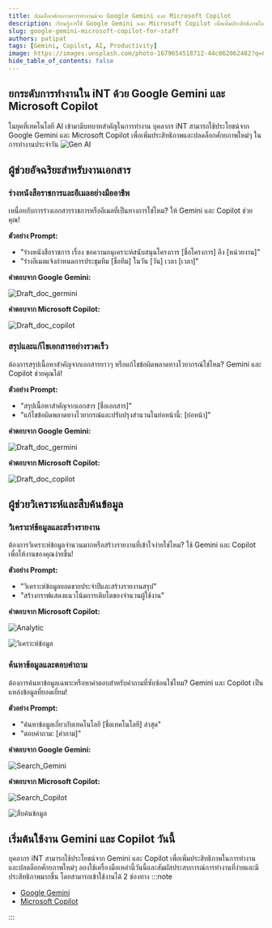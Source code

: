 ```yaml
---
title: ปลดล็อกศักยภาพการทำงานด้วย Google Gemini และ Microsoft Copilot
description: เรียนรู้การใช้ Google Gemini และ Microsoft Copilot เพื่อเพิ่มประสิทธิภาพในการทำงานด้านเอกสาร วิเคราะห์ข้อมูล และอื่นๆ
slug: google-gemini-microsoft-copilot-for-staff
authors: patipat
tags: [Gemini, Copilot, AI, Productivity]
image: https://images.unsplash.com/photo-1679654518712-44c062062482?q=80&w=2070&auto=format&fit=crop&ixlib=rb-4.0.3&ixid=M3wxMjA3fDB8MHxwaG90by1wYWdlfHx8fGVufDB8fHx8fA%3D%3D
hide_table_of_contents: false
---
```


## ยกระดับการทำงานใน iNT ด้วย Google Gemini และ Microsoft Copilot

ในยุคที่เทคโนโลยี AI เข้ามามีบทบาทสำคัญในการทำงาน บุคลากร iNT สามารถใช้ประโยชน์จาก Google Gemini และ Microsoft Copilot เพื่อเพิ่มประสิทธิภาพและปลดล็อกศักยภาพใหม่ๆ ในการทำงานประจำวัน
![Gen AI](https://images.unsplash.com/photo-1677756119517-756a188d2d94?q=80&w=2050&auto=format&fit=crop&ixlib=rb-4.0.3&ixid=M3wxMjA3fDB8MHxwaG90by1wYWdlfHx8fGVufDB8fHx8fA%3D%3D)
<!-- truncate -->

## ผู้ช่วยอัจฉริยะสำหรับงานเอกสาร

### ร่างหนังสือราชการและอีเมลอย่างมืออาชีพ

เหนื่อยกับการร่างเอกสารราชการหรืออีเมลที่เป็นทางการใช่ไหม? ให้ Gemini และ Copilot ช่วยคุณ!

**ตัวอย่าง Prompt:**

* "ร่างหนังสือราชการ เรื่อง ขอความอนุเคราะห์สนับสนุนโครงการ \[ชื่อโครงการ] ถึง \[หน่วยงาน]"
* "ร่างอีเมลแจ้งกำหนดการประชุมทีม \[ชื่อทีม] ในวัน \[วัน] เวลา \[เวลา]"

**คำตอบจาก Google Gemini:**

![Draft_doc_germini](./genai/Gemini1.png)

**คำตอบจาก Microsoft Copilot:**

![Draft_doc_copilot](./genai/Copilot1.png)


### สรุปและแก้ไขเอกสารอย่างรวดเร็ว

ต้องการสรุปเนื้อหาสำคัญจากเอกสารยาวๆ หรือแก้ไขข้อผิดพลาดทางไวยากรณ์ใช่ไหม? Gemini และ Copilot ช่วยคุณได้!

**ตัวอย่าง Prompt:**

* "สรุปเนื้อหาสำคัญจากเอกสาร \[ชื่อเอกสาร]"
* "แก้ไขข้อผิดพลาดทางไวยากรณ์และปรับปรุงสำนวนในย่อหน้านี้: \[ย่อหน้า]"

**คำตอบจาก Google Gemini:**

![Draft_doc_germini](./genai/Gemini2.jpg)

**คำตอบจาก Microsoft Copilot:**

![Draft_doc_copilot](./genai/Copilot2.jpg)

## ผู้ช่วยวิเคราะห์และสืบค้นข้อมูล

### วิเคราะห์ข้อมูลและสร้างรายงาน

ต้องการวิเคราะห์ข้อมูลจำนวนมากหรือสร้างรายงานที่เข้าใจง่ายใช่ไหม? ใช้ Gemini และ Copilot เพื่อให้งานของคุณง่ายขึ้น!

**ตัวอย่าง Prompt:**

* "วิเคราะห์ข้อมูลยอดขายประจำปีและสร้างรายงานสรุป"
* "สร้างกราฟแสดงแนวโน้มการเติบโตของจำนวนผู้ใช้งาน"

**คำตอบจาก Microsoft Copilot:**

![Analytic](./genai/Copilot3.jpg)

![วิเคราะห์ข้อมูล](https://images.unsplash.com/photo-1560472354-b33ff0c44a43?q=80&w=2151&auto=format&fit=crop&ixlib=rb-4.0.3&ixid=M3wxMjA3fDB8MHxwaG90by1wYWdlfHx8fGVufDB8fHx8fA%3D%3D)

### ค้นหาข้อมูลและตอบคำถาม

ต้องการค้นหาข้อมูลเฉพาะหรือหาคำตอบสำหรับคำถามที่ซับซ้อนใช่ไหม? Gemini และ Copilot เป็นแหล่งข้อมูลที่ยอดเยี่ยม!

**ตัวอย่าง Prompt:**

* "ค้นหาข้อมูลเกี่ยวกับเทคโนโลยี \[ชื่อเทคโนโลยี] ล่าสุด"
* "ตอบคำถาม: \[คำถาม]"

**คำตอบจาก Google Gemini:**

![Search_Gemini](./genai/Gemini4.png)

**คำตอบจาก Microsoft Copilot:**

![Search_Copilot](./genai/Copilot4.png)

![สืบค้นข้อมูล](https://images.unsplash.com/photo-1616499370260-485b3e5ed653?q=80&w=2670&auto=format&fit=crop&ixlib=rb-4.0.3&ixid=M3wxMjA3fDB8MHxwaG90by1wYWdlfHx8fGVufDB8fHx8fA%3D%3D)

## เริ่มต้นใช้งาน Gemini และ Copilot วันนี้

บุคลากร iNT สามารถใช้ประโยชน์จาก Gemini และ Copilot เพื่อเพิ่มประสิทธิภาพในการทำงานและปลดล็อกศักยภาพใหม่ๆ ลองใช้เครื่องมือเหล่านี้วันนี้และสัมผัสประสบการณ์การทำงานที่ง่ายและมีประสิทธิภาพมากขึ้น โดยสามารถเข้าใช้งานได้ 2 ช่องทาง
:::note

- [Google Gemini](https://gemini.google.com/)
- [Microsoft Copilot](http://office.com/chat)

:::